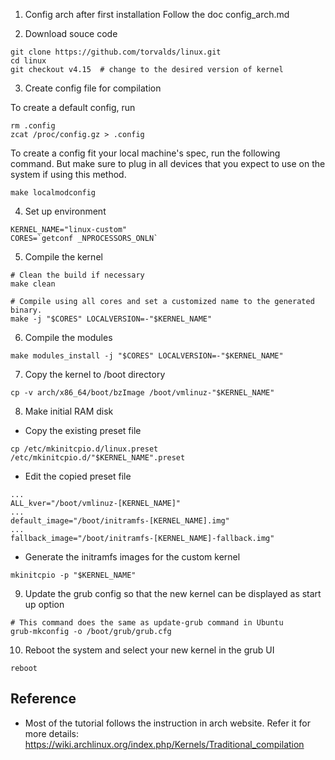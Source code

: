 1. Config arch after first installation
Follow the doc config_arch.md

2. Download souce code

```
git clone https://github.com/torvalds/linux.git
cd linux
git checkout v4.15  # change to the desired version of kernel
```

3. Create config file for compilation

To create a default config, run

```
rm .config
zcat /proc/config.gz > .config
```

To create a config fit your local machine's spec, run the following command. But
make sure to plug in all devices that you expect to use on the system if using
this method.

```
make localmodconfig
```

4. Set up environment

```
KERNEL_NAME="linux-custom"
CORES=`getconf _NPROCESSORS_ONLN`
```

5. Compile the kernel

```
# Clean the build if necessary
make clean

# Compile using all cores and set a customized name to the generated binary.
make -j "$CORES" LOCALVERSION=-"$KERNEL_NAME"
```

6. Compile the modules

```
make modules_install -j "$CORES" LOCALVERSION=-"$KERNEL_NAME"
```

7. Copy the kernel to /boot directory

```
cp -v arch/x86_64/boot/bzImage /boot/vmlinuz-"$KERNEL_NAME"
```

8. Make initial RAM disk

- Copy the existing preset file

```
cp /etc/mkinitcpio.d/linux.preset /etc/mkinitcpio.d/"$KERNEL_NAME".preset
```

- Edit the copied preset file

```
...
ALL_kver="/boot/vmlinuz-[KERNEL_NAME]"
...
default_image="/boot/initramfs-[KERNEL_NAME].img"
...
fallback_image="/boot/initramfs-[KERNEL_NAME]-fallback.img"
```

- Generate the initramfs images for the custom kernel

```
mkinitcpio -p "$KERNEL_NAME"
```

9. Update the grub config so that the new kernel can be displayed as start up
option

```
# This command does the same as update-grub command in Ubuntu
grub-mkconfig -o /boot/grub/grub.cfg
```

10. Reboot the system and select your new kernel in the grub UI

```
reboot
```

## Reference
- Most of the tutorial follows the instruction in arch website. Refer it for
more details: https://wiki.archlinux.org/index.php/Kernels/Traditional_compilation
